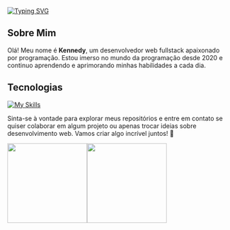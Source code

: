 [![Typing SVG](https://readme-typing-svg.demolab.com?font=Fira+Code&size=26&pause=1000&color=EF626C&random=false&width=600&lines=Bem-vindo+ao+meu+perfil+do+GitHub!+%F0%9F%91%8B)](https://git.io/typing-svg)

## Sobre Mim
Olá! Meu nome é **Kennedy**, um desenvolvedor web fullstack apaixonado por programação. Estou imerso no mundo da programação desde 2020 e continuo aprendendo e aprimorando minhas habilidades a cada dia.

## Tecnologias

[![My Skills](https://skillicons.dev/icons?i=js,ts,nodejs,bun,express,nest,elysia,react,next,astro,vue,nuxt,tailwind,sass,postgres,mysql,mongo,docker&perline=9)](https://skillicons.dev)

Sinta-se à vontade para explorar meus repositórios e entre em contato se quiser colaborar em algum projeto ou apenas trocar ideias sobre desenvolvimento web. Vamos criar algo incrível juntos! 🚀

<div style="display: flex">
<img height="180em" src="https://github-readme-stats.vercel.app/api?username=KennedyReisz&show_icons=true&theme=tokyonight"/>
  <img height="180em" src="https://github-readme-stats.vercel.app/api/top-langs/?username=KennedyReisz&layout=compact&theme=tokyonight"/>
</div>

